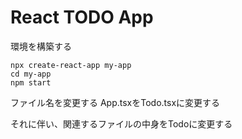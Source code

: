 # React TODO App
 
環境を構築する

```
npx create-react-app my-app
cd my-app
npm start
```

ファイル名を変更する
App.tsxをTodo.tsxに変更する

それに伴い、関連するファイルの中身をTodoに変更する

